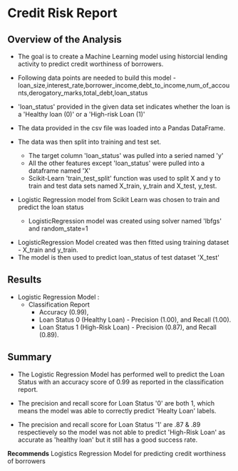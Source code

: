 # Credit Risk Report 

## Overview of the Analysis

* The goal is to create a Machine Learning model using historcial lending activity to predict credit worthiness of borrowers.

* Following data points are needed to build this model - loan_size,interest_rate,borrower_income,debt_to_income,num_of_accounts,derogatory_marks,total_debt,loan_status

* 'loan_status' provided in the given data set indicates whether the loan is a 'Healthy loan (0)' or a 'High-risk Loan (1)'

* The data provided in the csv file was loaded into a Pandas DataFrame.

* The data was then split into training and test set.
  - The target column 'loan_status' was pulled into a seried named 'y'
  - All the other features except 'loan_status'  were pulled into a dataframe named 'X'
  - Scikit-Learn 'train_test_split' function was used to split X and y to train and test data sets named X_train, y_train and X_test, y_test.

* Logistic Regression model from Scikit Learn was chosen to train and predict the loan status
  - LogisticRegression model was created using solver named 'lbfgs' and random_state=1
 - LogisticRegression Model created was then fitted using training dataset - X_train and y_train.
  - The model is then used to predict loan_status of test dataset 'X_test'

## Results

* Logistic Regression Model :
    * Classification Report
      - Accuracy (0.99), 
      - Loan Status 0 (Healthy Loan) - Precision (1.00), and Recall (1.00).
      - Loan Status 1 (High-Risk Loan) - Precision (0.87), and Recall (0.89).

## Summary

* The Logistic Regression Model has performed well to predict the Loan Status with an accuracy score of 0.99 as reported in the classification report. 

* The precision and recall score for Loan Status '0' are both 1, which means the model was able to correctly predict 'Healty Loan' labels. 

* The precision and recall score for Loan Status '1' are .87 & .89 respectievely so the model was not able to predict 'High-Risk Loan' as accurate as 'healthy loan' but it still has a good success rate.

**Recommends** Logistics Regression Model for predicting credit worthiness of borrowers
